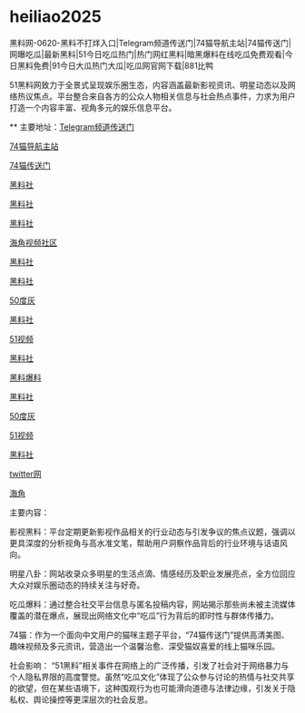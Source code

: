# heiliao2025
黑料网-0620-黑料不打烊入口|Telegram频道传送门|74猫导航主站|74猫传送门|网曝吃瓜|最新黑料|51今日吃瓜热门|热门网红黑料|暗黑爆料在线吃瓜免费观看|今日黑料免费|91今日大瓜热门大瓜|吃瓜网官网下载|881比鸭

51黑料网致力于全景式呈现娱乐圈生态，内容涵盖最新影视资讯、明星动态以及网络热议焦点。平台整合来自各方的公众人物相关信息与社会热点事件，力求为用户打造一个内容丰富、视角多元的娱乐信息平台。

** 主要地址：<a href="https://74mao.com/">Telegram频道传送门</a>

<a href="https://74mao.com/">74猫导航主站</a>

<a href="https://74mao.com/">74猫传送门</a>

<a href="https://hls-42.pages.dev/">黑料社</a>

<a href="https://hl4546.pages.dev/">黑料社</a>

<a href="https://hls-17.pages.dev/">黑料社</a>

<a href="https://hj-1223.pages.dev/">海角视频社区</a>

<a href="https://pi36-2.pages.dev/">黑料社</a>

<a href="https://she01-1.pages.dev/">黑料社</a>

<a href="https://50dh-26.pages.dev/">50度灰</a>

<a href="https://hls-33.pages.dev/">黑料社</a>

<a href="https://hj-1327.pages.dev/">51视频</a>

<a href="https://hl456.pages.dev/">黑料社</a>

<a href="https://cg5-24.pages.dev/">黑料爆料</a>

<a href="https://hls-59.pages.dev/">黑料社</a>

<a href="https://50dh-26.pages.dev/">50度灰</a>

<a href="https://hj-1321.pages.dev/">51视频</a>

<a href="https://hls-12.pages.dev/">黑料社</a>

<a href="https://tt-38.pages.dev/">twitter网</a>

<a href="https://hj-1108.pages.dev/">海角</a>


主要内容：

影视黑料：平台定期更新影视作品相关的行业动态与引发争议的焦点议题，强调以更具深度的分析视角与高水准文笔，帮助用户洞察作品背后的行业环境与话语风向。

明星八卦：网站收录众多明星的生活点滴、情感经历及职业发展亮点，全方位回应大众对娱乐圈动态的持续关注与好奇。

吃瓜爆料：通过整合社交平台信息与匿名投稿内容，网站揭示那些尚未被主流媒体覆盖的潜在爆点，展现出网络文化中“吃瓜”行为背后的即时性与群体传播力。

74猫：作为一个面向中文用户的猫咪主题子平台，“74猫传送门”提供高清美图、趣味视频及多元资讯，营造出一个温馨治愈、深受猫奴喜爱的线上猫咪乐园。

社会影响：
“51黑料”相关事件在网络上的广泛传播，引发了社会对于网络暴力与个人隐私界限的高度警觉。虽然“吃瓜文化”体现了公众参与讨论的热情与社交共享的欲望，但在某些语境下，这种围观行为也可能滑向道德与法律边缘，引发关于隐私权、舆论操控等更深层次的社会反思。
